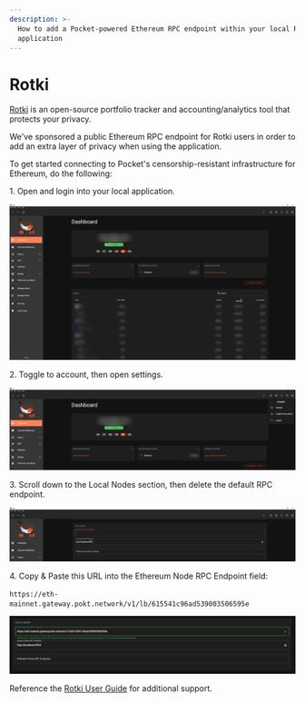 ```yaml
---
description: >-
  How to add a Pocket-powered Ethereum RPC endpoint within your local Rotki
  application
---
```


# Rotki

[Rotki](https://bit.ly/RotkiPOKT) is an open-source portfolio tracker and accounting/analytics tool that protects your privacy.

We've sponsored a public Ethereum RPC endpoint for Rotki users in order to add an extra layer of privacy when using the application.&#x20;

To get started connecting to Pocket's censorship-resistant infrastructure for Ethereum, do the following:

1\. Open and login into your local application.

![](../../.gitbook/assets/rotki-step-1.png)

2\. Toggle to account, then open settings.&#x20;

![](<../../.gitbook/assets/rotki-step-2 (1).png>)

3\. Scroll down to the Local Nodes section, then delete the default RPC endpoint.

![](../../.gitbook/assets/rotki-step-3.png)

4\. Copy & Paste this URL into the Ethereum Node RPC Endpoint field:

`https://eth-mainnet.gateway.pokt.network/v1/lb/615541c96ad539003506595e`

![](../../.gitbook/assets/rotki-step-4.png)

Reference the [Rotki User Guide](https://rotki.readthedocs.io/en/latest/usage\_guide.html) for additional support.
